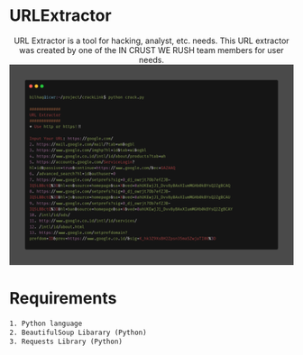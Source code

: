 # URLExtractor

<center>URL Extractor is a tool for hacking, analyst, etc. needs. This URL extractor was created by one of the IN CRUST WE RUSH team members for user needs.</center>

<img src="carbon (1).png" alt="">

# Requirements
```
1. Python language
2. BeautifulSoup Libarary (Python)
3. Requests Library (Python)
```
